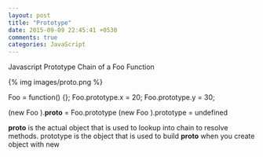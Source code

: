 ```yaml
---
layout: post
title: "Prototype"
date: 2015-09-09 22:45:41 +0530
comments: true
categories: JavaScript
---
```


Javascript Prototype Chain of a Foo Function

{% img images/proto.png %}

Foo = function() {};
Foo.prototype.x = 20;
Foo.prototype.y = 30;

(new Foo ).__proto__ = Foo.prototype
(new Foo ).prototype = undefined

__proto__ is the actual object that is used to lookup into chain to resolve methods.
prototype is the object that is used to build __proto__ when you create object with new